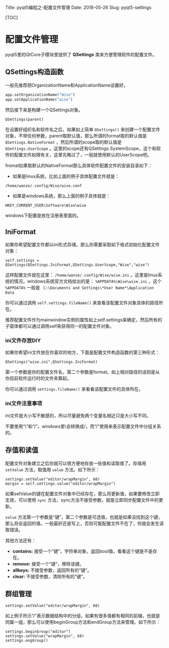 Title: pyqt5编程之-配置文件管理
Date: 2018-05-26
Slug: pyqt5-settings


[TOC]
# 配置文件管理
pyqt5里的QtCore子模块里提供了 **QSettings** 类来方便管理软件的配置文件。

## QSettings构造函数

一般先推荐把OrganizationName和ApplicationName设置好。

```python
app.setOrganizationName("Wise")
app.setApplicationName("wise")
```

然后接下来是构建一个QSettings对象。

```python
QSettings(parent)
```

在设置好组织名和软件名之后，如果如上简单 `QSettings()` 来创建一个配置文件对象，不带任何参数，parent取默认值，那么所谓的format取的默认值是 `QSettings.NativeFormat` ，然后所谓的scope取的默认值是 `QSettings.UserScope` 。这里的scope还有QSettings.SystemScope，这个和软件的配置文件权限有关，这里先略过了，一般就使用默认的UserScope吧。

fromat如果取默认的NativeFormat那么具体软件配置文件的安装目录如下：

- 如果是linux系统，比如上面的例子具体配置文件就是：
```
/home/wanze/.config/Wise/wise.conf
```
- 如果是windows系统，那么上面的例子具体就是：
```
HKEY_CURRENT_USER\Software\Wise\wise
```
windows下配置是放在注册表里面的。


## IniFormat

如果你希望配置文件都以ini形式存储，那么你需要采取如下格式初始化配置文件对象：
```
self.settings = QSettings(QSettings.IniFormat,QSettings.UserScope,"Wise","wise")
```
这样配置文件就在这里： `/home/wanze/.config/Wise/wise.ini` 。这里是linux系统的情况，windows系统官方文档给出的是： `%APPDATA%\Wise\wise.ini` ，这个 `%APPDATA%` 一般是 ` C:\Documents and Settings\*User Name*\Application Data`

你可以通过调用 `self.settings.fileName()` 来查看该配置文件对象具体的路径所在。

推荐配置文件作为mainwindow实例的属性如上self.settings来确定，然后所有的子窗体都可以通过调用self来获得同一的配置文件对象。

### ini文件存放DIY

如果你希望ini文件放在你喜欢的地方，下面是配置文件构造函数的第三种形式：
```
QSettings("wise.ini",QSettings.IniFormat)
```
第一个参数是你的配置文件名，第二个参数是format。如上相对路径的话则是从你目前软件运行时的文件夹算起。

你可以通过调用 `settings.fileName()` 来看看该配置文件的具体所在。

### ini文件注意事项

ini文件是大小写不敏感的，所以尽量避免两个变量名相近只是大小写不同。

不要使用“\\”和“/”。windows里\\会转换成/，而“/”使用来表示配置文件中分组关系的。

## 存值和读值
配置文件对象建立之后你就可以很方便地存放一些值和读取值了。存值用 `setValue` 方法，取值用 `value` 方法。如下所示：
```
settings.setValue("editor/wrapMargin", 68)
margin = self.settings.value("editor/wrapMargin")
```
如果setValue的键在配置文件对象中已经存在，那么将更新值，如果要修改立即生效，可以使用 `sync` 方法，sync方法不接受参数，就是立即同步配置文件中的更新。

`value` 方法第一个参数是“键”，第二个参数是可选值，也就是如果没找到这个键，那么将会返回的值。一般最好还是写上，否则可能配置文件不在了，你就会发生读取错误。

其他方法还有：

- **contains:** 接受一个“键”，字符串对象，返回bool值，看看这个键是不是存在。
- **remove:** 接受一个“键“，移除该键。
- **allkeys:** 不接受参数，返回所有的“键“。
- **clear:** 不接受参数，清除所有的“键”。

## 群组管理
```
settings.setValue("editor/wrapMargin", 68)
```
如上例子所示“/”表示数据结构中的分组，如果有很多值都有相同的前缀，也就是同属一组，那么可以使用beginGroup方法和endGroup方法来管理。如下所示：
```
settings.beginGroup("editor")
settings.setValue("wrapMargin", 68)
settings.engGroup()
```
